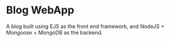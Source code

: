 # Blog WebApp

A blog built using EJS as the front end framework, and NodeJS + Mongoose + MongoDB as the backend.